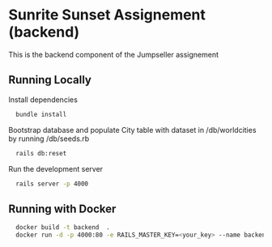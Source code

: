 # Sunrite Sunset Assignement (backend)

This is the backend component of the Jumpseller assignement

## Running Locally

Install dependencies

```bash
  bundle install
```

Bootstrap database and populate City table with dataset in /db/worldcities by running /db/seeds.rb

```bash
  rails db:reset
```

Run the development server
```bash
  rails server -p 4000
```

## Running with Docker


```bash
  docker build -t backend  .
  docker run -d -p 4000:80 -e RAILS_MASTER_KEY=<your_key> --name backend backend```
